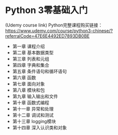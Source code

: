 # Python 3零基础入门

(Udemy course link) Python完整课程购买链接：https://www.udemy.com/course/python3-chinese/?referralCode=47E6E4492ED7893DB0BE


* 第一章 课程介绍
* 第二章 基本数据类型
* 第三章 列表和元组
* 第四章 字典和集合
* 第五章 条件语句和循环语句
* 第六章 函数
* 第七章 面向对象
* 第八章 模块和包
* 第九章 输入输出和文件
* 第十章 函数式编程
* 第十一章 异常和处理
* 第十二章 调试和测试
* 第十三章 logging模块
* 第十四章 深入认识类和对象
